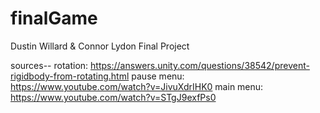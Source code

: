 # finalGame


Dustin Willard & Connor Lydon
Final Project


sources--
rotation: https://answers.unity.com/questions/38542/prevent-rigidbody-from-rotating.html
pause menu: https://www.youtube.com/watch?v=JivuXdrIHK0
main menu: https://www.youtube.com/watch?v=STgJ9exfPs0
